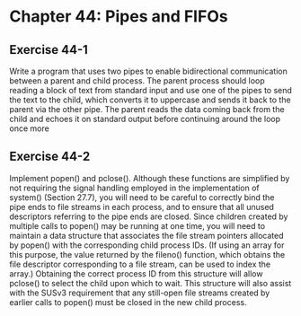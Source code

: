 # Chapter 44:  Pipes and FIFOs

## Exercise 44-1

Write a program that uses two pipes to enable bidirectional communication between a parent and child process. The parent process should loop reading a block of text from standard input and use one of the pipes to send the text to the child, which converts it to uppercase and sends it back to the parent via the other pipe. The parent reads the data coming back from the child and echoes it on standard output before continuing around the loop once more

## Exercise 44-2

Implement popen() and pclose(). Although these functions are simplified by not requiring the signal handling employed in the implementation of system() (Section 27.7), you will need to be careful to correctly bind the pipe ends to file streams in each process, and to ensure that all unused descriptors referring to the pipe ends are closed. Since children created by multiple calls to popen() may be running at one time, you will need to maintain a data structure that associates the file stream pointers allocated by popen() with the corresponding child process IDs. (If using an array for this purpose, the value returned by the fileno() function, which obtains the file descriptor corresponding to a file stream, can be used to index the array.) Obtaining the correct process ID from this structure will allow pclose() to select the child upon which to wait. This structure will also assist with the SUSv3 requirement that any still-open file streams created by earlier calls to popen() must be closed in the new child process.
